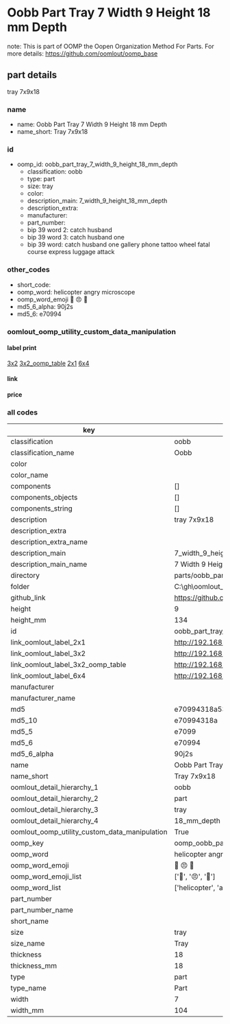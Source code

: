 # Oobb Part Tray 7 Width 9 Height 18 mm Depth  

note: This is part of OOMP the Oopen Organization Method For Parts. For more details: https://github.com/oomlout/oomp_base

##  part details
  



tray 7x9x18



### name
* name: Oobb Part Tray 7 Width 9 Height 18 mm Depth
* name_short: Tray 7x9x18 
### id
* oomp_id: oobb_part_tray_7_width_9_height_18_mm_depth
  * classification: oobb
  * type: part
  * size: tray
  * color: 
  * description_main: 7_width_9_height_18_mm_depth
  * description_extra: 
  * manufacturer: 
  * part_number: 
  * bip 39 word 2: catch husband
  * bip 39 word 3: catch husband one
  * bip 39 word: catch husband one gallery phone tattoo wheel fatal course express luggage attack

### other_codes
* short_code: 
* oomp_word: helicopter angry microscope
* oomp_word_emoji :helicopter: :angry: :microscope:
* md5_6_alpha: 90j2s
* md5_6: e70994






### oomlout_oomp_utility_custom_data_manipulation
#### label print
[3x2](http://192.168.1.245:1112/?label=oomp%2090j2s)
[3x2_oomp_table](http://192.168.1.108:1112/?label=oomp%2090j2s)
[2x1](http://192.168.1.242:1112/?label=oomp%2090j2s)
[6x4](http://192.168.1.55:1112/?label=oomp%2090j2s)    

#### link

                              

#### price







### all codes 
| key | value |  
| --- | --- |  
| classification | oobb |  
| classification_name | Oobb |  
| color |  |  
| color_name |  |  
| components | [] |  
| components_objects | [] |  
| components_string | [] |  
| description | tray 7x9x18 |  
| description_extra |  |  
| description_extra_name |  |  
| description_main | 7_width_9_height_18_mm_depth |  
| description_main_name | 7 Width 9 Height 18 mm Depth |  
| directory | parts/oobb_part_tray_7_width_9_height_18_mm_depth |  
| folder | C:\gh\oomlout_oobb_version_4_generated_parts\parts\oobb_part_tray_7_width_9_height_18_mm_depth |  
| github_link | https://github.com/oomlout/oomlout_oomp_part_src/tree/main/parts/oobb_part_tray_7_width_9_height_18_mm_depth |  
| height | 9 |  
| height_mm | 134 |  
| id | oobb_part_tray_7_width_9_height_18_mm_depth |  
| link_oomlout_label_2x1 | http://192.168.1.242:1112/?label=oomp%2090j2s |  
| link_oomlout_label_3x2 | http://192.168.1.245:1112/?label=oomp%2090j2s |  
| link_oomlout_label_3x2_oomp_table | http://192.168.1.108:1112/?label=oomp%2090j2s |  
| link_oomlout_label_6x4 | http://192.168.1.55:1112/?label=oomp%2090j2s |  
| manufacturer |  |  
| manufacturer_name |  |  
| md5 | e70994318a539f437951c5f1355bf920 |  
| md5_10 | e70994318a |  
| md5_5 | e7099 |  
| md5_6 | e70994 |  
| md5_6_alpha | 90j2s |  
| name | Oobb Part Tray 7 Width 9 Height 18 mm Depth |  
| name_short | Tray 7x9x18  |  
| oomlout_detail_hierarchy_1 | oobb |  
| oomlout_detail_hierarchy_2 | part |  
| oomlout_detail_hierarchy_3 | tray |  
| oomlout_detail_hierarchy_4 | 18_mm_depth |  
| oomlout_oomp_utility_custom_data_manipulation | True |  
| oomp_key | oomp_oobb_part_tray_7_width_9_height_18_mm_depth |  
| oomp_word | helicopter angry microscope |  
| oomp_word_emoji | :helicopter: :angry: :microscope: |  
| oomp_word_emoji_list | [':helicopter:', ':angry:', ':microscope:'] |  
| oomp_word_list | ['helicopter', 'angry', 'microscope'] |  
| part_number |  |  
| part_number_name |  |  
| short_name |  |  
| size | tray |  
| size_name | Tray |  
| thickness | 18 |  
| thickness_mm | 18 |  
| type | part |  
| type_name | Part |  
| width | 7 |  
| width_mm | 104 |  
